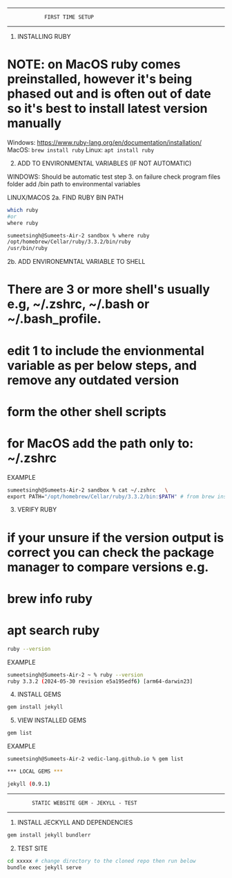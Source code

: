 ___________________________________________________________________________

                FIRST TIME SETUP
___________________________________________________________________________

1. INSTALLING RUBY
# NOTE: on MacOS ruby comes preinstalled, however it's being phased out and is often out of date so it's best to install latest version manually
Windows: https://www.ruby-lang.org/en/documentation/installation/
MacOS: ```brew install ruby```
Linux: ```apt install ruby```

2. ADD TO ENVIRONMENTAL VARIABLES (IF NOT AUTOMATIC)

WINDOWS: Should be automatic test step 3. on failure check program files folder add /bin path to environmental variables

LINUX/MACOS
2a. FIND RUBY BIN PATH
```bash
which ruby
#or
where ruby

sumeetsingh@Sumeets-Air-2 sandbox % where ruby
/opt/homebrew/Cellar/ruby/3.3.2/bin/ruby
/usr/bin/ruby
```
2b. ADD ENVIRONEMNTAL VARIABLE TO SHELL
# There are 3 or more shell's usually e.g, ~/.zshrc, ~/.bash or ~/.bash_profile.
# edit 1 to include the envionmental variable as per below steps, and remove any outdated version
# form the other shell scripts
# for MacOS add the path only to: ~/.zshrc

EXAMPLE

```bash
sumeetsingh@Sumeets-Air-2 sandbox % cat ~/.zshrc   \
export PATH="/opt/homebrew/Cellar/ruby/3.3.2/bin:$PATH" # from brew install ruby
```

3. VERIFY RUBY
# if your unsure if the version output is correct you can check the package manager to compare versions e.g.
# brew info ruby
# apt search ruby
```bash
ruby --version
```
EXAMPLE
```bash
sumeetsingh@Sumeets-Air-2 ~ % ruby --version
ruby 3.3.2 (2024-05-30 revision e5a195edf6) [arm64-darwin23]
```

4. INSTALL GEMS
```bash
gem install jekyll
```

5. VIEW INSTALLED GEMS
```bash
gem list
```

EXAMPLE
```bash
sumeetsingh@Sumeets-Air-2 vedic-lang.github.io % gem list                  

*** LOCAL GEMS ***

jekyll (0.9.1)
```


___________________________________________________________________________

            STATIC WEBSITE GEM - JEKYLL - TEST
___________________________________________________________________________


1. INSTALL JECKYLL AND DEPENDENCIES

```bash
gem install jekyll bundlerr
```

2. TEST SITE
```bash
cd xxxxx # change directory to the cloned repo then run below
bundle exec jekyll serve
```

